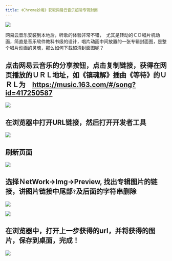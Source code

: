 ```yaml
---
title: 《Chrome妙用》获取网易云音乐超清专辑封面
---
```


![](https://www.v2fy.com/asset/net-music-pic/000.png)

网易云音乐安装到本地后，听歌的体验非常不错，　尤其是转动的ＣＤ唱片机动画，简直是音乐软件教科书级的设计，唱片动画中间放置的一张专辑封面图，是整个唱片动画的灵魂，那么如何下载超清封面图呢？

## 点击网易云音乐的**分享**按钮，点击**复制链接**，获得在网页播放的ＵＲＬ地址，如《镇魂解》插曲《等待》的ＵＲＬ为　https://music.163.com/#/song?id=417250587


![](https://www.v2fy.com/asset/net-music-pic/0002-open-dev.png)

##  在浏览器中打开URL链接，然后打开开发者工具

![](https://www.v2fy.com/asset/net-music-pic/001copy_link.png)

## 刷新页面

![](https://www.v2fy.com/asset/net-music-pic/0021reflash.png)

## 选择ＮetWork->Img->Preview, 找出专辑图片的链接，讲图片链接中尾部`?`及后面的字符串删除


![](https://www.v2fy.com/asset/net-music-pic/003.png)


![](https://www.v2fy.com/asset/net-music-pic/004.png)

## 在浏览器中，打开上一步获得的url，并将获得的图片，保存到桌面，完成！

![](https://www.v2fy.com/asset/net-music-pic/005.png)


